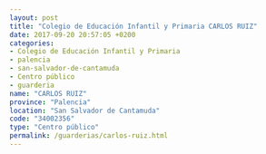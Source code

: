 ```yaml
---
layout: post
title: "Colegio de Educación Infantil y Primaria CARLOS RUIZ"
date: 2017-09-20 20:57:05 +0200
categories:
- Colegio de Educación Infantil y Primaria
- palencia
- san-salvador-de-cantamuda
- Centro público
- guarderia
name: "CARLOS RUIZ"
province: "Palencia"
location: "San Salvador de Cantamuda"
code: "34002356"
type: "Centro público"
permalink: /guarderias/carlos-ruiz.html
---
```

